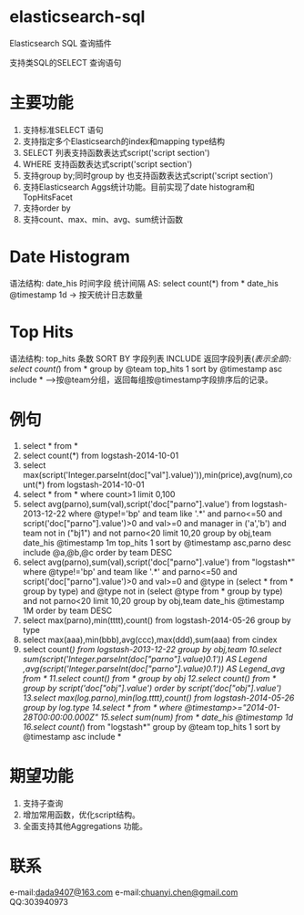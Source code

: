 elasticsearch-sql
=================

 Elasticsearch SQL 查询插件

 支持类SQL的SELECT 查询语句


 主要功能
=================
1. 支持标准SELECT 语句
2. 支持指定多个Elasticsearch的index和mapping type结构
3. SELECT 列表支持函数表达式script('script section')
4. WHERE 支持函数表达式script('script section')
5. 支持group by;同时group by 也支持函数表达式script('script section')
6. 支持Elasticsearch Aggs统计功能。目前实现了date histogram和TopHitsFacet
7. 支持order by
8. 支持count、max、min、avg、sum统计函数

Date Histogram
=================
语法结构: date_his 时间字段 统计间隔 AS:
select count(*) from * date_his @timestamp 1d   -> 按天统计日志数量

Top Hits 
=================
语法结构: top_hits 条数 SORT BY 字段列表 INCLUDE 返回字段列表(*表示全部):
select count(*) from * group by @team  top_hits 1 sort by @timestamp asc include * -->按@team分组，返回每组按@timestamp字段排序后的记录。


 例句
=================
1. select * from *  
2. select count(*) from logstash-2014-10-01
3. select max(script('Integer.parseInt(doc["val"].value)')),min(price),avg(num),count(*) from logstash-2014-10-01
4. select * from * where count>1 limit 0,100
5. select avg(parno),sum(val),script('doc["parno"].value') from logstash-2013-12-22 where @type!='bp' and team like '.*' and parno<=50 and script('doc["parno"].value')>0 and val>=0 and manager in ('a','b') and team not in ("bj1") and not parno<20 limit 10,20 group by obj,team date_his @timestamp 1m top_hits 1 sort by @timestamp asc,parno desc include @a,@b,@c order by team DESC
6. select avg(parno),sum(val),script('doc["parno"].value') from "logstash*" where @type!='bp' and team like '.*' and parno<=50 and script('doc["parno"].value')>0 and val>=0 and @type in (select * from * group by type) and @type not in (select @type from * group by type) and not parno<20 limit 10,20 group by obj,team date_his @timestamp 1M order by team DESC
7. select max(parno),min(tttt),count() from logstash-2014-05-26 group by type
8. select max(aaa),min(bbb),avg(ccc),max(ddd),sum(aaa) from cindex
9. select count(*) from logstash-2013-12-22 group by obj,team
10.select sum(script('Integer.parseInt(doc["parno"].value)*0.1')) AS Legend ,avg(script('Integer.parseInt(doc["parno"].value)*0.1')) AS Legend_avg from *
11.select count(*) from * group by obj
12.select count(*) from * group by script('doc["obj"].value') order by script('doc["obj"].value')
13.select max(log.parno),min(log.tttt),count() from logstash-2014-05-26 group by log.type
14.select * from * where @timestamp>="2014-01-28T00:00:00.000Z"
15.select sum(num) from * date_his @timestamp 1d
16.select count(*) from "logstash*" group by @team  top_hits 1 sort by @timestamp asc include *

期望功能
=================
1. 支持子查询
2. 增加常用函数，优化script结构。
3. 全面支持其他Aggregations 功能。

联系
=================
e-mail:dada9407@163.com
e-mail:chuanyi.chen@gmail.com
QQ:303940973
